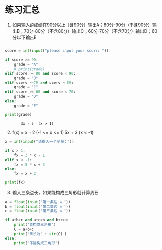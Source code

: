 # 练习汇总

1. 如果输入的成绩在90分以上（含90分）输出A；80分-90分（不含90分）输出B；70分-80分（不含80分）输出C；60分-70分（不含70分）输出D；60分以下输出E

```python

score = int(input("please input your score: "))

if score >= 90:
    grade = "A"
    # print(grade)
elif score >= 80 and score < 90:
    grade = "B"
elif score >=70 and score < 80:
    grade = "C"
elif score >= 60 and score < 70:
    grade = "D"
else:
    grade = "E"

print(grade)

```

           3x - 5  (x > 1)
2.  f(x) = x + 2   (-1 <= x <= 1)
           5x + 3  (x < -1)

```python
x = int(input("请输入一个变量："))

if x > 1:
    fx = 3 * x - 1
elif x < -1:
    fx = 5 * x + 3
else:
    fx = x + 2

print(fx)
```

3. 输入三条边长，如果能构成三角形就计算周长
```python
a = float(input("第一条边 = "))
b = float(input("第二条边 = "))
c = float(input("第三条边 = "))

if a+b>c and a+c>b and b+c>a:
    print("能构成三角形")
    C = a+b+c
    print("周长为" + str(C) )
else:
    print("不能构成三角形")

```